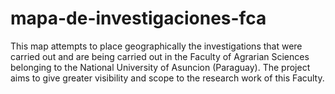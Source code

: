 # mapa-de-investigaciones-fca
This map attempts to place geographically the investigations that were carried out and are being carried out in the Faculty of Agrarian Sciences belonging to the National University of Asuncion (Paraguay). The project aims to give greater visibility and scope to the research work of this Faculty.
